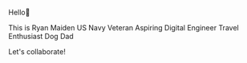 Hello👋

This is Ryan Maiden
US Navy Veteran
Aspiring Digital Engineer
Travel Enthusiast
Dog Dad

Let's collaborate!
